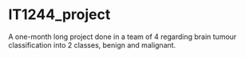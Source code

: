 # IT1244_project
A one-month long project done in a team of 4 regarding brain tumour classification into 2 classes, benign and malignant.
